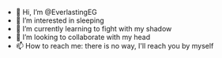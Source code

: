 - 👋 Hi, I’m @EverlastingEG
- 👀 I’m interested in sleeping
- 🌱 I’m currently learning to fight with my shadow
- 💞️ I’m looking to collaborate with my head
- 📫 How to reach me: there is no way, I'll reach you by myself

<!---
EverlastingEG/EverlastingEG is a ✨ special ✨ repository because its `README.md` (this file) appears on your GitHub profile.
You can click the Preview link to take a look at your changes.
--->
